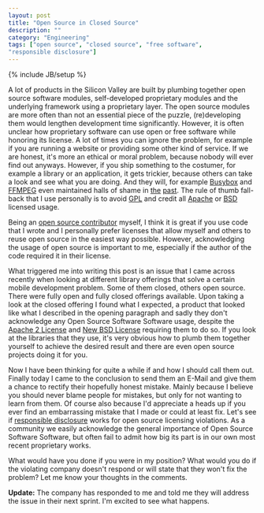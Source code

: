 ```yaml
---
layout: post
title: "Open Source in Closed Source"
description: ""
category: "Engineering"
tags: ["open source", "closed source", "free software",
"responsible disclosure"]
---
```

{% include JB/setup %}

A lot of products in the Silicon Valley are built by plumbing together open
source software modules, self-developed proprietary modules and the underlying
framework using a proprietary layer. The open source modules are more often than
not an essential piece of the puzzle, (re)developing them would lengthen
development time significantly. However, it is often unclear how proprietary
software can use open or free software while honoring its license. A lot of
times you can ignore the problem, for example if you are running a website or
providing some other kind of service. If we are honest, it's more an ethical or
moral problem, because nobody will ever find out anyways. However, if you ship
something to the costumer, for example a library or an application, it gets
trickier, because others can take a look and see what you are doing. And they
will, for example
[Busybox](http://www.busybox.net/) and [FFMPEG](http://ffmpeg.org/) even
maintained halls of shame in
[the](http://web.archive.org/web/20100216045911/http://busybox.net/shame.html)
[past](http://web.archive.org/web/20101214233906/http://ffmpeg.org/shame.html).
The rule of thumb fall-back that I use personally is to avoid
[GPL](https://www.gnu.org/licenses/licenses.html) and credit all
[Apache](http://www.apache.org/licenses/LICENSE-2.0.html) or
[BSD](http://opensource.org/licenses/BSD-2-Clause) licensed usage.

Being an [open source contributor](https://github.com/FabianFrank) myself, I
think it is great if you use code that I wrote and I personally prefer licenses
that allow myself and others to reuse open source in the easiest way possible.
However, acknowledging the usage of open source is important to me, especially
if the author of the code required it in their license.

What triggered me into writing this post is an issue that I came across
recently when looking at different library offerings that solve a certain
mobile development problem. Some of them closed, others open source. There were
fully open and fully closed offerings available. Upon taking a look at the
closed offering I found what I expected, a product that looked like what I
described in the opening paragraph and sadly they don't acknowledge any Open
Source Software Software usage, despite the
[Apache 2 License](http://www.apache.org/licenses/LICENSE-2.0.html) and
[New BSD License](http://opensource.org/licenses/BSD-3-Clause) requiring
them to do so. If you look at the libraries that they use, it's very obvious
how to plumb them together yourself to achieve the desired result and there are
even open source projects doing it for you.

Now I have been thinking for quite a while if and how I should call them out.
Finally today I came to the conclusion to send them an E-Mail and give them a
chance to rectify their hopefully honest mistake. Mainly because I believe you
should never blame people for mistakes, but only for not wanting to learn from
them. Of course also because I'd appreciate a heads up if you ever find an
embarrassing mistake that I made or could at least fix. Let's see if
[responsible disclosure](http://en.wikipedia.org/wiki/Responsible_disclosure)
works for open source licensing violations. As a community we easily
acknowledge the general importance of Open Source Software Software, but often
fail to admit how big its part is in our own most recent proprietary works.

What would have you done if you were in my position? What would you do if the
violating company doesn't respond or will state that they won't fix the problem?
Let me know your thoughts in the comments.

<b>Update:</b> The company has responded to me and told me they will address the
issue in their next sprint. I'm excited to see what happens.
